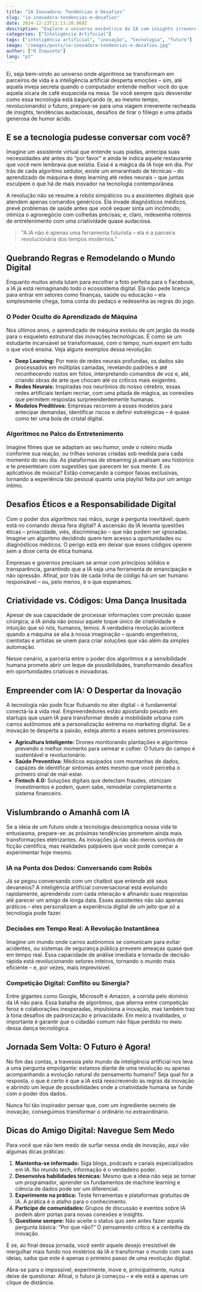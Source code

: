 ```yaml
---
title: "IA Inovadora: Tendências e Desafios"
slug: "ia-inovadora-tendencias-e-desafios"
date: 2024-12-23T11:13:28.869Z
description: "Explore o universo excêntrico da IA com insights irreverentes e as últimas tendências que estão transformando o cenário tecnológico. Desafie o futuro e descubra o que está por vir!"
categories: ["Inteligência Artificial"]
tags: ["inteligência artificial", "inovação", "tecnologia", "futuro"]
image: "/images/posts/ia-inovadora-tendencias-e-desafios.jpg"
author: ["O Inquieto"]
lang: "pt"
---
```


Ei, seja bem-vindo ao universo onde algoritmos se transformam em parceiros de vida e a inteligência artificial desperta emoções – sim, até aquela inveja secreta quando o computador entende melhor você do que aquela xícara de café esquecida na mesa. Se você sempre quis desvendar como essa tecnologia está bagunçando (e, ao mesmo tempo, revolucionando) o futuro, prepare-se para uma viagem irreverente recheada de insights, tendências audaciosas, desafios de tirar o fôlego e uma pitada generosa de humor ácido.

## E se a tecnologia pudesse conversar com você?

Imagine um assistente virtual que entende suas piadas, antecipa suas necessidades até antes do “por favor” e ainda te indica aquele restaurante que você nem lembrava que existia. Essa é a mágica da IA hoje em dia. Por trás de cada algoritmo sedutor, existe um emaranhado de técnicas – do aprendizado de máquina e deep learning até redes neurais – que juntas esculpem o que há de mais inovador na tecnologia contemporânea.

A revolução não se resume a robôs simpáticos ou a assistentes digitais que atendem apenas comandos genéricos. Ela invade diagnósticos médicos, prevê problemas de saúde antes que você sequer sinta um incômodo; otimiza o agronegócio com colheitas precisas; e, claro, redesenha roteiros de entretenimento com uma criatividade quase audaciosa.

> "A IA não é apenas uma ferramenta futurista – ela é a parceira revolucionária dos tempos modernos."

## Quebrando Regras e Remodelando o Mundo Digital

Enquanto muitos ainda lutam para escolher a foto perfeita para o Facebook, a IA já está reimaginando todo o ecossistema digital. Ela não pede licença para entrar em setores como finanças, saúde ou educação – ela simplesmente chega, toma conta do pedaço e redesenha as regras do jogo.

### O Poder Oculto do Aprendizado de Máquina

Nos últimos anos, o aprendizado de máquina evoluiu de um jargão da moda para o esqueleto estrutural das inovações tecnológicas. É como se um estudante incansável se transformasse, com o tempo, num expert em tudo o que você ensina. Veja alguns exemplos dessa revolução:

- **Deep Learning:** Por meio de redes neurais profundas, os dados são processados em múltiplas camadas, revelando padrões e até reconhecendo rostos em fotos, interpretando comandos de voz e, até, criando obras de arte que chocam até os críticos mais exigentes.
- **Redes Neurais:** Inspiradas nos neurônios do nosso cérebro, essas redes artificiais tentam recriar, com uma pitada de mágica, as conexões que permitem respostas surpreendentemente humanas.
- **Modelos Preditivos:** Empresas recorrem a esses modelos para antecipar demandas, identificar riscos e definir estratégicas – é quase como ter uma bola de cristal digital.

### Algoritmos no Palco do Entretenimento

Imagine filmes que se adaptam ao seu humor, onde o roteiro muda conforme sua reação, ou trilhas sonoras criadas sob medida para cada momento do seu dia. As plataformas de streaming já analisam seu histórico e te presenteiam com sugestões que parecem ler sua mente. E os aplicativos de música? Estão começando a compor faixas exclusivas, tornando a experiência tão pessoal quanto uma playlist feita por um amigo íntimo.

## Desafios Éticos e a Responsabilidade Digital

Com o poder dos algoritmos nas mãos, surge a pergunta inevitável: quem está no comando dessa fera digital? A ascensão da IA levanta questões éticas – privacidade, viés, discriminação – que não podem ser ignoradas. Imagine um algoritmo decidindo quem tem acesso a oportunidades ou diagnósticos médicos. O perigo está em deixar que esses códigos operem sem a dose certa de ética humana.

Empresas e governos precisam se armar com princípios sólidos e transparência, garantindo que a IA seja uma ferramenta de emancipação e não opressão. Afinal, por trás de cada linha de código há um ser humano responsável – ou, pelo menos, é o que esperamos.

## Criatividade vs. Códigos: Uma Dança Inusitada

Apesar de sua capacidade de processar informações com precisão quase cirúrgica, a IA ainda não possui aquele toque único de criatividade e intuição que só nós, humanos, temos. A verdadeira revolução acontece quando a máquina se alia à nossa imaginação – quando engenheiros, cientistas e artistas se unem para criar soluções que vão além da simples automação.

Nesse cenário, a parceria entre o poder dos algoritmos e a sensibilidade humana promete abrir um leque de possibilidades, transformando desafios em oportunidades criativas e inovadoras.

## Empreender com IA: O Despertar da Inovação

A tecnologia não pode ficar flutuando no éter digital – é fundamental conectá-la à vida real. Empreendedores estão apostando pesado em startups que usam IA para transformar desde a mobilidade urbana com carros autônomos até a personalização extrema no marketing digital. Se a inovação te desperta a paixão, esteja atento a esses setores promissores:

- **Agricultura Inteligente:** Drones monitorando plantações e algoritmos prevendo o melhor momento para semear e colher. O futuro do campo é sustentável e revolucionário.
- **Saúde Preventiva:** Médicos equipados com montanhas de dados, capazes de identificar sintomas antes mesmo que você perceba o primeiro sinal de mal-estar.
- **Fintech 4.0:** Soluções digitais que detectam fraudes, otimizam investimentos e podem, quem sabe, remodelar completamente o sistema financeiro.

## Vislumbrando o Amanhã com IA

Se a ideia de um futuro onde a tecnologia descomplica nossa vida te entusiasma, prepare-se: as próximas tendências prometem ainda mais transformações eletrizantes. As inovações já não são meros sonhos de ficção científica, mas realidades palpáveis que você pode começar a experimentar hoje mesmo.

### IA na Ponta dos Dedos: Conversando com Robôs

Já se pegou conversando com um chatbot que entende até seus devaneios? A inteligência artificial conversacional está evoluindo rapidamente, aprendendo com cada interação e afinando suas respostas até parecer um amigo de longa data. Esses assistentes não são apenas práticos – eles personalizam a experiência digital de um jeito que só a tecnologia pode fazer.

### Decisões em Tempo Real: A Revolução Instantânea

Imagine um mundo onde carros autônomos se comunicam para evitar acidentes, ou sistemas de segurança pública preveem ameaças quase que em tempo real. Essa capacidade de análise imediata e tomada de decisão rápida está revolucionando setores inteiros, tornando o mundo mais eficiente – e, por vezes, mais imprevisível.

### Competição Digital: Conflito ou Sinergia?

Entre gigantes como Google, Microsoft e Amazon, a corrida pelo domínio da IA não para. Essa batalha de algoritmos, que alterna entre competição feroz e colaborações inesperadas, impulsiona a inovação, mas também traz à tona desafios de padronização e privacidade. Em meio a rivalidades, o importante é garantir que o cidadão comum não fique perdido no meio dessa dança tecnológica.

## Jornada Sem Volta: O Futuro é Agora!

No fim das contas, a travessia pelo mundo da inteligência artificial nos leva a uma pergunta empolgante: estamos diante de uma revolução ou apenas acompanhando a evolução natural do pensamento humano? Seja qual for a resposta, o que é certo é que a IA está reescrevendo as regras da inovação e abrindo um leque de possibilidades onde a criatividade humana se funde com o poder dos dados.

Nunca foi tão inspirador pensar que, com um ingrediente secreto de inovação, conseguimos transformar o ordinário no extraordinário.

## Dicas do Amigo Digital: Navegue Sem Medo

Para você que não tem medo de surfar nessa onda de inovação, aqui vão algumas dicas práticas:

1. **Mantenha-se informado:** Siga blogs, podcasts e canais especializados em IA. No mundo tech, informação é o verdadeiro poder.
2. **Desenvolva habilidades técnicas:** Mesmo que a ideia não seja se tornar um programador, aprender os fundamentos de machine learning e ciência de dados pode ser um diferencial.
3. **Experimente na prática:** Teste ferramentas e plataformas gratuitas de IA. A prática é o atalho para o conhecimento.
4. **Participe de comunidades:** Grupos de discussão e eventos sobre IA podem abrir portas para novas conexões e insights.
5. **Questione sempre:** Não aceite o status quo sem antes fazer aquela pergunta básica: “Por que não?” O pensamento crítico é a centelha da inovação.

E se, ao final dessa jornada, você sentir aquele desejo irresistível de mergulhar mais fundo nos mistérios da IA e transformar o mundo com suas ideias, saiba que este é apenas o primeiro passo de uma revolução digital.

Abra-se para o impossível, experimente, inove e, principalmente, nunca deixe de questionar. Afinal, o futuro já começou – e ele está a apenas um clique de distância.